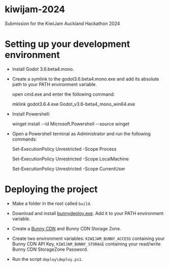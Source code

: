 # kiwijam-2024
Submission for the KiwiJam Auckland Hackathon 2024

# Setting up your development environment

- Install Godot 3.6.beta4.mono.

- Create a symlink to the godot3.6.beta4.mono.exe and add its absolute path to your PATH environment variable.

    open cmd.exe and enter the following command:

    mklink godot3.6.4.exe Godot_v3.6-beta4_mono_win64.exe

- Install Powershell:

    winget install --id Microsoft.Powershell --source winget

- Open a Powershell terminal as Administrator and run the following commands:

    Set-ExecutionPolicy Unrestricted -Scope Process
    
    Set-ExecutionPolicy Unrestricted -Scope LocalMachine
    
    Set-ExecutionPolicy Unrestricted -Scope CurrentUser

# Deploying the project

- Make a folder in the root called `build`.

- Download and install [bunnydeploy.exe](https://github.com/DoubleCouponDay/bunny-deploy/releases/tag/1.0.0). Add it to your PATH environment variable.

- Create a [Bunny CDN](https://bunny.net/) and Bunny CDN Storage Zone.

- Create two environment variables: `KIWIJAM_BUNNY_ACCESS` containing your Bunny CDN API Key, `KIWIJAM_BUNNY_STORAGE` containing your read/write Bunny CDN StorageZone Password.

- Run the script `deploy\deploy.ps1`.
